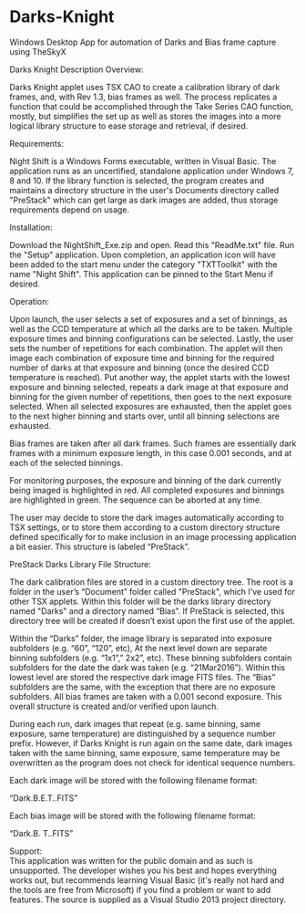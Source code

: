 # Darks-Knight
Windows Desktop  App for automation of Darks and Bias frame capture using TheSkyX

Darks Knight Description
Overview: 

Darks Knight applet uses TSX CAO to create a calibration library of dark frames, and, with Rev 1.3, bias frames as well.  The process replicates a function that could be accomplished through the Take Series CAO function, mostly, but simplifies the set up as well as stores the images into a more logical library structure to ease storage and retrieval, if desired.

Requirements:  

Night Shift is a Windows Forms executable, written in Visual Basic.  The application runs as an uncertified, standalone application under Windows 7, 8 and 10.  If the library function is selected, the program creates and maintains a directory structure in the user's Documents directory called "PreStack" which can get large as dark images are added, thus storage requirements depend on usage.  

Installation:  

Download the NightShift_Exe.zip and open.  Read this "ReadMe.txt" file.  Run the "Setup" application.  Upon completion, an application icon will have been added to the start menu under the category "TXTToolkit" with the name "Night Shift".  This application can be pinned to the Start Menu if desired.

Operation: 

Upon launch, the user selects a set of exposures and a set of binnings, as well as the CCD temperature at which all the darks are to be taken.  Multiple exposure times and binning configurations can be selected.  Lastly, the user sets the number of repetitions for each combination.  The applet will then image each combination of exposure time and binning for the required number of darks at that exposure and binning (once the desired CCD temperature is reached).  Put another way, the applet starts with the lowest exposure and binning selected, repeats a dark image at that exposure and binning for the given number of repetitions, then goes to the next exposure selected.  When all selected exposures are exhausted, then the applet goes to the next higher binning and starts over, until all binning selections are exhausted.

Bias frames are taken after all dark frames.  Such frames are essentially dark frames with a minimum exposure length, in this case 0.001 seconds, and at each of the selected binnings.

For monitoring purposes, the exposure and binning of the dark currently being imaged is highlighted in red.  All completed exposures and binnings are highlighted in green. The sequence can be aborted at any time.
   
The user may decide to store the dark images automatically according to TSX settings, or to store them according to a custom directory structure defined specifically for to make inclusion in an image processing application a bit easier.  This structure is labeled “PreStack”.

PreStack Darks Library File Structure:

The dark calibration files are stored in a custom directory tree.  The root is a folder in the user’s “Document” folder called "PreStack", which I’ve used for other TSX applets.  Within this folder will be the darks library directory named "Darks" and a directory named “Bias”.  If PreStack is selected, this directory tree will be created if doesn’t exist upon the first use of the applet.  
    
Within the “Darks” folder, the image library is separated into exposure subfolders (e.g. “60”, “120”, etc), At the next level down are separate binning subfolders (e.g. “1x1”,” 2x2”, etc).  These binning subfolders contain subfolders for the date the dark was taken (e.g. “21Mar2016”).  Within this lowest level are stored the respective dark image FITS files.  The “Bias” subfolders are the same, with the exception that there are no exposure subfolders.  All bias frames are taken with a 0.001 second exposure.  This overall structure is created and/or verified upon launch. 

During each run, dark images that repeat (e.g. same binning, same exposure, same temperature) are distinguished by a sequence number prefix.  However, if Darks Knight is run again on the same date, 
dark images taken with the same binning, same exposure, same temperature may be overwritten as the program does not check for identical sequence numbers.  

Each dark image will be stored with the following filename format:

“Dark.B<binning>.E<time in seconds>.T<temperature>.<sequence number>.FITS”

Each bias image will be stored with the following filename format:

“Dark.B<binning>. T<temperature>.<sequence number>.FITS”

Support:  
This application was written for the public domain and as such is unsupported. The developer wishes you his best and hopes everything works out, but recommends learning Visual Basic (it's really not hard and the tools are free from Microsoft) if you find a problem or want to add features.  The source is supplied as a Visual Studio 2013 project directory.

